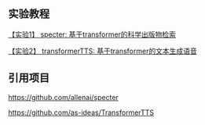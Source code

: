 ## 实验教程
[【实验1】 specter: 基于transformer的科学出版物检索](https://github.com/LLMLearning/ai_model_2023/blob/master/Transformer_Model/%E5%AE%9E%E9%AA%8C%E6%89%8B%E5%86%8C/specter.md)  

[【实验2】 transformerTTS: 基于transformer的文本生成语音](https://github.com/LLMLearning/ai_model_2023/blob/master/Transformer_Model/%E5%AE%9E%E9%AA%8C%E6%89%8B%E5%86%8C/transformerTTS.md)
## 引用项目
https://github.com/allenai/specter 

https://github.com/as-ideas/TransformerTTS
